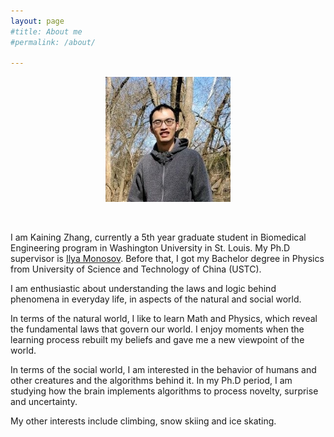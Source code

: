 ```yaml
---
layout: page
#title: About me
#permalink: /about/

---
```

<div style="text-align:center">
<img src="/photo/selfie1.png" alt="Input space transformation function" width = "200" align="center">
</div>
<br /><br />

I am Kaining Zhang, currently a 5th year graduate student in Biomedical Engineering program in Washington University in St. Louis. My Ph.D supervisor is [Ilya Monosov](https://neuroscience.wustl.edu/people/ilya-monosov-phd/). Before that, I got my Bachelor degree in Physics from University of Science and Technology of China (USTC). 

I am enthusiastic about understanding the laws and logic behind phenomena in everyday life, in aspects of the natural and social world. 

In terms of the natural world, I like to learn Math and Physics, which reveal the fundamental laws that govern our world. I enjoy moments when the learning process rebuilt my beliefs and gave me a new viewpoint of the world.

In terms of the social world, I am interested in the behavior of humans and other creatures and the algorithms behind it. In my Ph.D period, I am studying how the brain implements algorithms to process novelty, surprise and uncertainty.

My other interests include climbing, snow skiing and ice skating.



